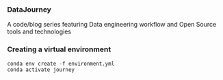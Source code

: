 ### DataJourney
A code/blog series featuring Data engineering workflow and Open Source tools and technologies 

### Creating a virtual environment

```shell
conda env create -f environment.yml
conda activate journey
```
